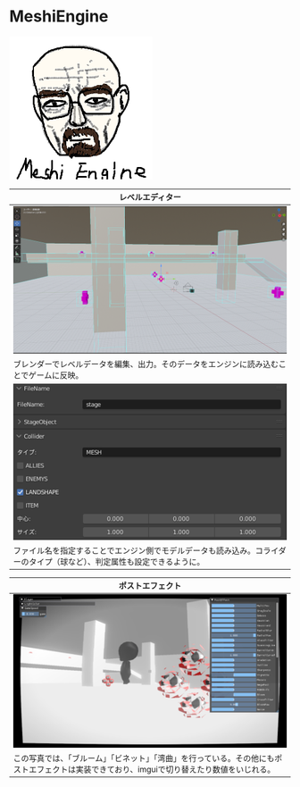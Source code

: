 # MeshiEngine
![ロゴ](https://github.com/kKatsumatAa/TextureRipo/blob/master/image/walter.png "ロゴ")

| レベルエディター |
| ----------- |
| ![レベルエディタ](https://github.com/kKatsumatAa/TextureRipo/blob/master/image/levelEditor.png "レベルエディタ") 
| ブレンダーでレベルデータを編集、出力。そのデータをエンジンに読み込むことでゲームに反映。 |
| ![レベルエディタ2](https://github.com/kKatsumatAa/TextureRipo/blob/master/image/levelEditor2.png "レベルエディタ2") |
| ファイル名を指定することでエンジン側でモデルデータも読み込み。コライダーのタイプ（球など）、判定属性も設定できるように。 |

| ポストエフェクト |
| -------------- |
| ![ポストエフェクト](https://github.com/kKatsumatAa/TextureRipo/blob/master/image/posteffect.png "ポストエフェクト") |
| この写真では、「ブルーム」「ビネット」「湾曲」を行っている。その他にもポストエフェクトは実装できており、imguiで切り替えたり数値をいじれる。 |
